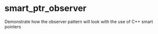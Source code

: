 # smart_ptr_observer
Demonstrate how the observer pattern will look with the use of C++ smart pointers
